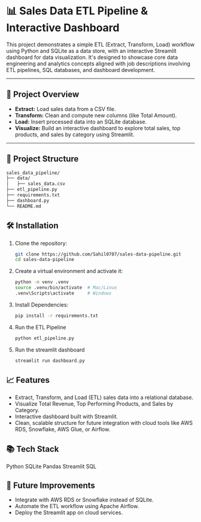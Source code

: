 # 📊 Sales Data ETL Pipeline & Interactive Dashboard

This project demonstrates a simple ETL (Extract, Transform, Load) workflow using Python and SQLite as a data store, with an interactive Streamlit dashboard for data visualization. It's designed to showcase core data engineering and analytics concepts aligned with job descriptions involving ETL pipelines, SQL databases, and dashboard development.

---

## 📌 Project Overview

- **Extract:** Load sales data from a CSV file.
- **Transform:** Clean and compute new columns (like Total Amount).
- **Load:** Insert processed data into an SQLite database.
- **Visualize:** Build an interactive dashboard to explore total sales, top products, and sales by category using Streamlit.

---

## 📂 Project Structure

```bash
sales_data_pipeline/
├── data/
│   ├── sales_data.csv
├── etl_pipeline.py
├── requirements.txt
├── dashboard.py
└── README.md
```
## 🛠 Installation

1. Clone the repository:
   ```sh
   git clone https://github.com/Sahil0707/sales-data-pipeline.git
   cd sales-data-pipeline

2. Create a virtual environment and activate it:
   ```sh
   python -m venv .venv
   source .venv/bin/activate  # Mac/Linux
   .venv\Scripts\activate     # Windows
3. Install Dependencies:
   ```sh
   pip install -r requirements.txt
   
4. Run the ETL Pipeline
   ```sh
   python etl_pipeline.py

6. Run the streamlit dashboard
   ```sh
   streamlit run dashboard.py

## 📈 Features
- Extract, Transform, and Load (ETL) sales data into a relational database.
- Visualize Total Revenue, Top Performing Products, and Sales by Category.
- Interactive dashboard built with Streamlit.
- Clean, scalable structure for future integration with cloud tools like AWS RDS, Snowflake, AWS Glue, or Airflow.

## 📚 Tech Stack
Python
SQLite
Pandas
Streamlit
SQL

## 📌 Future Improvements
- Integrate with AWS RDS or Snowflake instead of SQLite.
- Automate the ETL workflow using Apache Airflow.
- Deploy the Streamlit app on cloud services.

